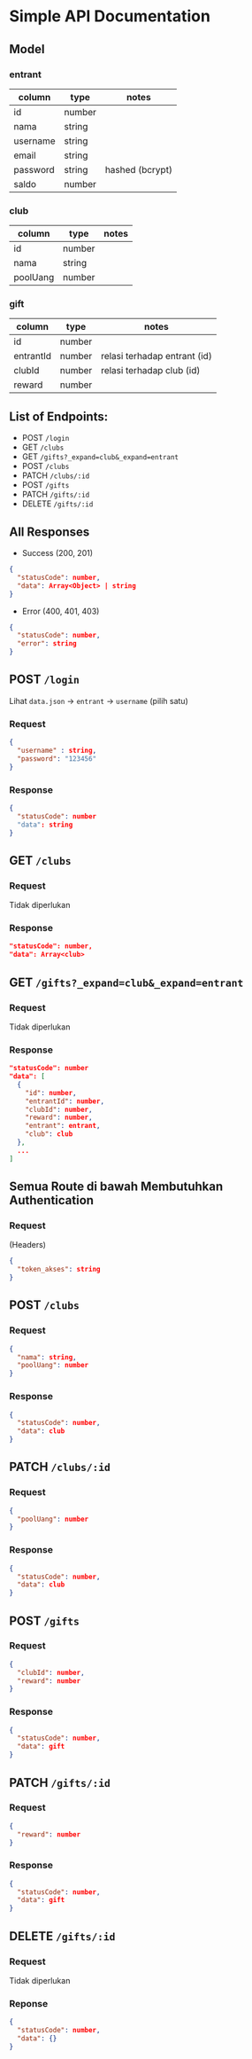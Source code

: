 # Simple API Documentation

## Model

### entrant

| column   | type   | notes           |
| -------- | ------ | --------------- |
| id       | number |                 |
| nama     | string |                 |
| username | string |                 |
| email    | string |                 |
| password | string | hashed (bcrypt) |
| saldo    | number |                 |

### club

| column   | type   | notes |
| -------- | ------ | ----- |
| id       | number |       |
| nama     | string |       |
| poolUang | number |       |

### gift

| column    | type   | notes                        |
| --------- | ------ | ---------------------------- |
| id        | number |                              |
| entrantId | number | relasi terhadap entrant (id) |
| clubId    | number | relasi terhadap club (id)    |
| reward    | number |                              |

## List of Endpoints:

- POST `/login`
- GET `/clubs`
- GET `/gifts?_expand=club&_expand=entrant`
- POST `/clubs`
- PATCH `/clubs/:id`
- POST `/gifts`
- PATCH `/gifts/:id`
- DELETE `/gifts/:id`

## All Responses

- Success (200, 201)

```json
{
  "statusCode": number,
  "data": Array<Object> | string
}
```

- Error (400, 401, 403)

```json
{
  "statusCode": number,
  "error": string
}
```

## POST `/login`

Lihat `data.json` -> `entrant` -> `username` (pilih satu)

### Request

```json
{
  "username" : string,
  "password": "123456"
}
```

### Response

```json
{
  "statusCode": number
  "data": string
}
```

## GET `/clubs`

### Request

Tidak diperlukan

### Response

```json
"statusCode": number,
"data": Array<club>
```

## GET `/gifts?_expand=club&_expand=entrant`

### Request

Tidak diperlukan

### Response

```json
"statusCode": number
"data": [
  {
    "id": number,
    "entrantId": number,
    "clubId": number,
    "reward": number,
    "entrant": entrant,
    "club": club
  },
  ...
]
```

## Semua Route di bawah Membutuhkan Authentication

### Request

(Headers)

```json
{
  "token_akses": string
}
```

## POST `/clubs`

### Request

```json
{
  "nama": string,
  "poolUang": number
}
```

### Response

```json
{
  "statusCode": number,
  "data": club
}
```

## PATCH `/clubs/:id`

### Request

```json
{
  "poolUang": number
}
```

### Response

```json
{
  "statusCode": number,
  "data": club
}
```

## POST `/gifts`

### Request

```json
{
  "clubId": number,
  "reward": number
}
```

### Response

```json
{
  "statusCode": number,
  "data": gift
}
```

## PATCH `/gifts/:id`

### Request

```json
{
  "reward": number
}
```

### Response

```json
{
  "statusCode": number,
  "data": gift
}
```

## DELETE `/gifts/:id`

### Request

Tidak diperlukan

### Reponse

```json
{
  "statusCode": number,
  "data": {}
}
```
